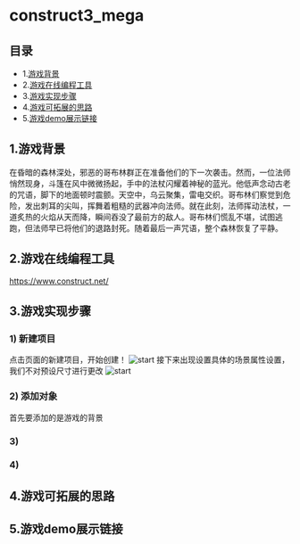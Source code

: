 # construct3_mega

## 目录
- 1.[游戏背景](#游戏背景)
- 2.[游戏在线编程工具](#游戏在线编程工具)
- 3.[游戏实现步骤](#游戏实现步骤)
- 4.[游戏可拓展的思路](#游戏可拓展的思路)
- 5.[游戏demo展示链接](#游戏demo展示链接)

## 1.游戏背景
<a name="游戏背景"></a>
在昏暗的森林深处，邪恶的哥布林群正在准备他们的下一次袭击。然而，一位法师悄然现身，斗篷在风中微微扬起，手中的法杖闪耀着神秘的蓝光。他低声念动古老的咒语，脚下的地面顿时震颤。天空中，乌云聚集，雷电交织。哥布林们察觉到危险，发出刺耳的尖叫，挥舞着粗糙的武器冲向法师。就在此刻，法师挥动法杖，一道炙热的火焰从天而降，瞬间吞没了最前方的敌人。哥布林们慌乱不堪，试图逃跑，但法师早已将他们的退路封死。随着最后一声咒语，整个森林恢复了平静。

## 2.游戏在线编程工具
<a name="游戏在线编程工具"></a>
https://www.construct.net/

## 3.游戏实现步骤
<a name="游戏实现步骤"></a>
### 1) 新建项目
点击页面的新建项目，开始创建！
![start]()
接下来出现设置具体的场景属性设置，我们不对预设尺寸进行更改
![start]()
### 2) 添加对象
首先要添加的是游戏的背景
### 3)
### 4)

## 4.游戏可拓展的思路
<a name="游戏可拓展的思路"></a>

## 5.游戏demo展示链接
<a name="游戏demo展示链接"></a>
